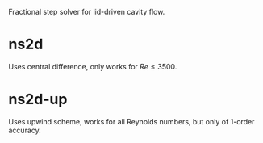 Fractional step solver for lid-driven cavity flow.
# ns2d
Uses central difference, only works for $Re \leq 3500$.
# ns2d-up
Uses upwind scheme, works for all Reynolds numbers, but only of 1-order accuracy.
